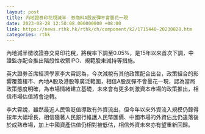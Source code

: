 ```yaml
---
layout: post
title: 內地證券印花稅減半　券商料A股反彈不會曇花一現
date: 2023-08-28 12:50:08.000000000 +08:00
link: https://news.rthk.hk/rthk/ch/component/k2/1715440-20230828.htm
categories: rthk
---
```


內地減半徵收證券交易印花稅，將稅率下調至0.05%，是15年以來首次下調，中證監亦配合推出階段性收緊IPO、規範股東減持等措施。

英大證券首席經濟學家李大霄認為，今次減稅有其他政策配合出台，政策組合的影響覆蓋樓市、內地A股及港股等廣泛範圍，相信A股反彈不會曇花一現，認為當局政策態度明確，為市場情緒建立基礎，未來會有更多刺激資本市場的政策推出，相信市場估值將會逆轉。

李大霄說，雖然最近人民幣貶值導致有外資流出，但今年以來外資流入規模仍錄得按年大幅增長，相信隨著人民銀行維護人民幣匯價、中國市場的外資佔比仍遠落後於成熟市場，加上中國資產估值仍相對被低估，相信外資未來亦有望重新回歸。
